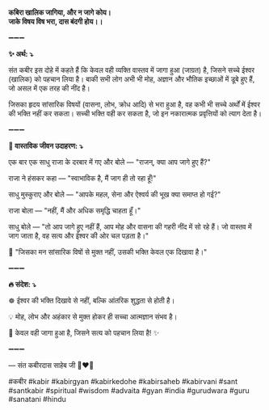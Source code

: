 **कबिरा खालिक जागिया, और न जागे कोय।**\
**जाके विषय विष भरा, दास बंदगी होय।।**

➖➖➖

**✨ अर्थ: ⤵**

संत कबीर इस दोहे में कहते हैं कि केवल वही व्यक्ति वास्तव में जागा हुआ (जाग्रत) है, जिसने सच्चे ईश्वर (खालिक) को पहचान लिया है। बाकी सभी लोग अभी भी मोह, अज्ञान और भौतिक इच्छाओं में डूबे हुए हैं, जो असल में एक तरह की नींद है।

जिसका हृदय सांसारिक विषयों (वासना, लोभ, क्रोध आदि) से भरा हुआ है, वह कभी भी सच्चे अर्थों में ईश्वर की भक्ति नहीं कर सकता। सच्ची भक्ति वही कर सकता है, जो इन नकारात्मक प्रवृत्तियों को त्याग देता है।

➖➖➖

**🌾 वास्तविक जीवन उदाहरण: ⤵**

एक बार एक साधु राजा के दरबार में गए और बोले — "राजन्, क्या आप जागे हुए हैं?"

राजा ने हंसकर कहा — "स्वाभाविक है, मैं जाग ही तो रहा हूँ!"

साधु मुस्कुराए और बोले — "आपके महल, सेना और ऐश्वर्य की भूख क्या समाप्त हो गई?"

राजा बोला — "नहीं, मैं और अधिक समृद्धि चाहता हूँ।"

साधु बोले — "तो आप जागे हुए नहीं हैं, आप मोह और वासना की गहरी नींद में सो रहे हैं।
जो वास्तव में जाग जाता है, वह सत्य और ईश्वर की ओर चल पड़ता है।"

📜 "जिसका मन सांसारिक विषों से मुक्त नहीं, उसकी भक्ति केवल एक दिखावा है।"

➖➖➖

**🔥 संदेश: ⤵**

☸ ईश्वर की भक्ति दिखावे से नहीं, बल्कि आंतरिक शुद्धता से होती है।

💡 मोह, लोभ और अहंकार से मुक्त होकर ही सच्चा आत्मज्ञान संभव है।

🙏 केवल वही जागा हुआ है, जिसने सत्य को पहचान लिया है! ✨

➖➖➖

— संत कबीरदास साहेब जी 🙏❤️💯

#कबीर #kabir #kabirgyan #kabirkedohe #kabirsaheb #kabirvani #sant #santkabir #spiritual #wisdom #advaita #gyan #india #gurudwara #guru #sanatani #hindu
